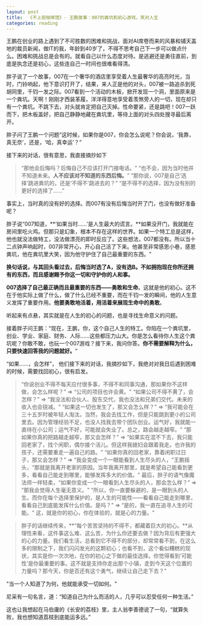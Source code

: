 ```yaml
---
layout: post
title:  《不上班咖啡馆》- 王鹏故事：007的粪坑和初心游戏，笑对人生
categories: reading
---
```


王鹏在创业的路上遇到了不可胜数的困难和挑战，面对AI席卷而来的风暴和铺天盖地的裁员新闻，做IT的我，年龄到40岁了，不得不思考自己下一步可以做点什么。困难和挑战总是会有的。就看自己以什么态度对待。是逃避还是勇往直前，到底是执念还是初心，这些连自己一时间也很难看得清。

胖子说了一个故事，007在一个奢华的酒店里享受着人生最奢华的高亮时光，当时，门铃响起，他下意识打开了，结果，来人正是他的对头，007被一路追杀到死胡同里，千钧一发之际。007看到一个活动的木板，掀开发现一个洞，里面原来是一个粪坑。天啊！刚刚才西装革履，洋洋得意地享受着羡煞旁人的一切，现在却只有一个粪坑。不跳下去，对头就肯定把自己灭掉。性命要紧，还是跳吧！007一跃而下，把木板盖好，把自己静静地藏在粪坑里，等待上面的对头四处搜寻最后离开。

胖子问了王鹏一个问题“这时候，如果你是007，你会怎么说呢？你会说，‘我靠，真无奈’，还是，‘哈，真幸运’？​”

接下来的对话，很有意思，我直接摘抄如下

> “那他会后悔吗？后悔自己不应该打开门接电话。​”
> “也不会，因为当时他并不知道未来。**人不应该对不知道的东西后悔。​**”
> “那你说，007是自己‘选择’跳进粪坑的，还是‘不得不’跳进去的？​”
> “是不得不的选择，因为没有别的更好的选择了……”

事实上，当时真的没有好的选择。而007有没有后悔当时开了门，也没有做好准备呢？

胖子说“007知道，**‘如果当时……’是人生最大的谎言。**如果没开门，我就能在房间里吃火鸡。但那只是幻象，根本不存在这样的世界。如果一个特工总是这样，他也就没法做特工，没法做漂亮的即时反应了。这些想法，007都没有。所以当十二点钟声响起时，007非常开心，开心自己活了下来。他甚至非常感恩小巷，感恩粪坑，他在粪坑里大笑，因为他守护住了自己最重要的东西。​” 

**换句话说，与其回头看过去，后悔当时选了A，没有选B。不如拥抱现在你所还拥有的东西，而且感谢赐予你这一切和守护你的人和事。**

**007选择了自己最正确而且最重要的东西——勇敢和生命**。这就是他的初心。这不在于他实际上做了什么，做了什么已经不重要，而在千钧一发的瞬间，他的人生意义发挥了重要作用。**他要勇敢地活着，用活着来展现生命中的勇敢**。

听起来有点悬，其实就是在人生的初心的问题，也是寻找生命意义的问题。

接着胖子问王鹏：“现在，王鹏，你，这个自己人生的特工。你陷在一个粪坑里，创业、学业、家庭、财务、人际……这些都压力山大。你是怎么看待你人生这个粪坑呢？你敢不敢，也玩一个007游戏？接下来，我问你答。**你不需要解释为什么，只要快速回答我的问题就好。**​”

“如果……，会怎样”， 他们接下来的对话，我摘抄如下，我绝对对我日后遇到困难的时候，需要找回初心，很有启发。

> “你说创业不得不每天应付很多事，不得不和同事沟通，那如果你不这样做，会怎么样呢？​” => “公司的项目也许会黄。​”
> “如果公司不得不黄了，会怎样？​” => “我没法和合伙人、股东交代，我也没法和兄弟们交代。未来的收入也会锐减。​”
> “如果这一切也发生了，那又会怎么样？​” => “我可能会在三十五岁时被年轻人淘汰。当然，我会去找工作，但是只能跳到更小的公司里去。因为管理经验不足，也没人找我去带个团队创业。运气好，我就能一直待在小公司；运气不好，可能就会失业了。总之，路会越走越窄。​”
> “那如果你真的把路越走越窄，那又会怎样？​” => “如果实在混不下去，我只能回老家了，找个闲职，偶尔接个活儿。但这样我媳妇会跟着我走。也许我的孩子，还需要重走一遍自己的路。​”
> “如果你真的回老家，靠着闲职过日子，那又会怎样？​” => “我会变成一个一眼能看到人生尽头的人，​”王鹏摇头，​“那就是我离开老家的原因。当年我离开那里，就是希望自己能看到更多，看看自己能走到哪里，能够发挥多大的价值。​”
> 最后，胖子的语气像魔法师一样轻柔，​“如果你变成一个一眼看到人生尽头的人，那会怎么样？​” => “那我会觉得人生毫无意义。​”
> “所以，你一直要躲避的，是一眼到头的人生。而你在每个选择里保护的，是人生的可能性——看看自己能走到哪里，看看自己到底能发挥什么价值。是吗？​” => ​“是的，我一直在追寻人生的可能。​”
> 这，就是你的初心，你在体验的，就是心的力量。​”

> 胖子的话继续传来，**​“每个苦苦坚持的不得不，都藏着巨大的初心。**从理性来看，这件事这么难、这么苦，为什么你还要去做？因为背后有更强大的心的力量。我们看生活，总看到它不得不的部分，却常常看不到，在这么多的限制之下，我们闪闪发光的这颗初心；也看不到，这个看似糟糕的现状，其实是你一次次地，在你的初心之下做的最佳选择。你觉得看到‘可能性’是你最重要的事。这不就是支持你走出那个小镇，走到今天这个位置的力量吗？那今天，你是否还有这个勇气，继续让自己走下去？​”

"当一个人知道了为何，他就能承受一切如何。"

尼采有一句名言，道：“知道自己为什么而活的人，几乎可以忍受任何一种生活。” 

这也让我想起在马伯庸的《长安的荔枝》里，主人翁李善德说了一句，“就算失败，我也想知道荔枝到底能运多远。”
<!--stackedit_data:
eyJoaXN0b3J5IjpbLTc4NjY1NjU0MSwtNDYzOTc2NjIsODI5Mj
c2MjE2LC0zNTkzMjgzMjcsLTEzNzAzMDQzOTcsMTAxODQ0ODcx
Niw0NDUyNzIzOTFdfQ==
-->